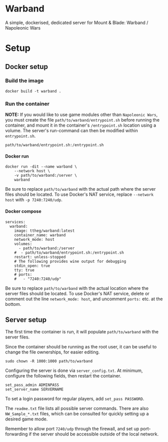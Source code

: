 # Warband

A simple, dockerised, dedicated server for Mount &amp; Blade: Warband / Napoleonic Wars

# Setup

## Docker setup

### Build the image

    docker build -t warband .

### Run the container

**NOTE:** If you would like to use game modules other than `Napoleonic Wars`, you must create the file `path/to/warband/entrypoint.sh` before running the container, and mount it in the container's `/entrypoint.sh` location using a volume. The server's run-command can then be modified within `entrypoint.sh`.

    path/to/warband/entrypoint.sh:/entrypoint.sh

#### Docker run

    docker run -dit --name warband \
        --network host \
        -v path/to/warband:/server \
        warband

Be sure to replace `path/to/warband` with the actual path where the server files should be located. To use Docker's NAT service, replace `--network host` with `-p 7240:7240/udp`.

#### Docker compose

    services:
      warband:
        image: ttheg/warband:latest
        container_name: warband
        network_mode: host
        volumes:
          - path/to/warband:/server
        #  - path/to/warband/entrypoint.sh:/entrypoint.sh
        restart: unless-stopped
        # The following provides wine output for debugging
        stdin_open: true
        tty: true
        # ports:
        #   - "7240:7240/udp"

Be sure to replace `path/to/warband` with the actual location where the server files should be located. To use Docker's NAT service, delete or comment out the line `network_mode: host`, and uncomment `ports:` etc. at the bottom.

## Server setup

The first time the container is run, it will populate `path/to/warband` with the server files.

Since the container should be running as the root user, it can be useful to change the file ownerships, for easier editing.

    sudo chown -R 1000:1000 path/to/warband

Configuring the server is done via `server_config.txt`. At minimum, configure the following fields, then restart the container.

    set_pass_admin ADMINPASS
    set_server_name SERVERNAME

To set a login password for regular players, add `set_pass PASSWORD`.

The `readme.txt` file lists all possible server commands. There are also `NW_Sample_*.txt` files, which can be consulted for quickly setting up a desired game mode.

Remember to allow port `7240/udp` through the firewall, and set up port-forwarding if the server should be accessible outside of the local network.
